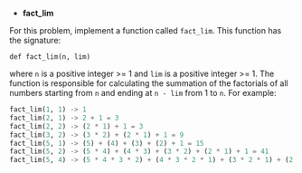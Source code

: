 
* <b>fact_lim</b>

For this problem, implement a function called ``fact_lim``. This function has the signature:
```
def fact_lim(n, lim)
```
where ``n`` is a positive integer >= 1 and ``lim`` is a positive integer >= 1. The function is responsible for calculating the summation of the factorials of all numbers starting from ``n`` and ending at ``n - lim`` from 1 to ``n``. For example:

```python
fact_lim(1, 1) -> 1 
fact_lim(2, 1) -> 2 + 1 = 3
fact_lim(2, 2) -> (2 * 1) + 1 = 3
fact_lim(3, 2) -> (3 * 2) + (2 * 1) + 1 = 9
fact_lim(5, 1) -> (5) + (4) + (3) + (2) + 1 = 15
fact_lim(5, 2) -> (5 * 4) + (4 * 3) + (3 * 2) + (2 * 1) + 1 = 41
fact_lim(5, 4) -> (5 * 4 * 3 * 2) + (4 * 3 * 2 * 1) + (3 * 2 * 1) + (2 * 1) + 1 = 153
```
